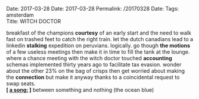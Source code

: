 Date: 2017-03-28
Date: 2017-03-28
Permalink: /20170328
Date: 
Tags: amsterdam  
Title: WITCH DOCTOR  
  
breakfast of the champions **courtesy** of an early start and the need to walk fast on trashed feet to catch the right train. let the dutch canadians lead to a linkedin **stalking** expedition on peruvians. logically. go though **the motions** of a few useless meetings then make it in time to fill the tank at the lounge. where a chance meeting with the witch doctor touched **accounting** schemas implemented thirty years ago to facilitate tax evasion. wonder about the other 23% on the bag of crisps then get worried about making the **connection** but make it anyway thanks to a coincidental request to swap seats.  
**[ [a song:](https://www.youtube.com/watch?v=SCIEv73PF4Y) ]** between something and nothing (the ocean blue)  
